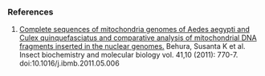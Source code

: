 ### References

1. [Complete sequences of mitochondria genomes of Aedes aegypti and Culex quinquefasciatus and comparative analysis of mitochondrial DNA fragments inserted in the nuclear genomes.](https://europepmc.org/article/MED/21640823) Behura, Susanta K et al. Insect biochemistry and molecular biology vol. 41,10 (2011): 770-7. doi:10.1016/j.ibmb.2011.05.006
